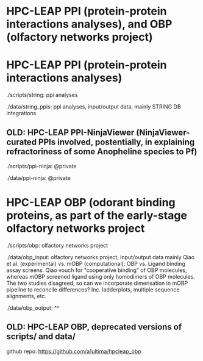 # HPC-LEAP PPI (protein-protein interactions analyses), and OBP (olfactory networks project)

# HPC-LEAP PPI (protein-protein interactions analyses)

./scripts/string: 	ppi analyses

./data/string_ppis: 	ppi analyses, input/output data, mainly STRING DB integrations

## OLD: HPC-LEAP PPI-NinjaViewer (NinjaViewer-curated PPIs involved, postentially, in explaining refractoriness of some Anopheline species to Pf)
./scripts/ppi-ninja: 	@private

./data/ppi-ninja: 	@private

# HPC-LEAP OBP (odorant binding proteins, as part of the early-stage olfactory networks project

./scripts/obp: olfactory networks project

./data/obp_input: olfactory networks project, input/output data mainly Qiao et al. (experimental) vs. mOBP (computational): OBP vs. Ligand binding assay screens. Qiao vouch for "cooperative binding" of OBP molecules, whereas mOBP screened ligand using only homodimers of OBP molecules. The two studies disagreed, so can we incorporate dimerisation in mOBP pipeline to reconcile differences? Inc. ladderplots, multiple sequence alignments, etc.

./data/obp_output: ^^

## OLD: HPC-LEAP OBP, deprecated versions of scripts/ and data/

github repo: https://github.com/a1ultima/hpcleap_obp

